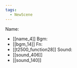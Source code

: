 ```yaml
---
tags:
  - NewScene
---
```

Name:
- [[name_4]]
Bgm:
- [[bgm_14]]
Fn:
- [[t2500_function28]]
Sound:
- [[sound_406]]
- [[sound_140]]
